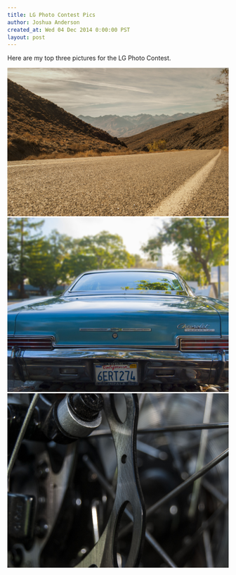 ```yaml
---
title: LG Photo Contest Pics
author: Joshua Anderson
created_at: Wed 04 Dec 2014 0:00:00 PST
layout: post
---
```


Here are my top three pictures for the LG Photo Contest.

<img class="post-image" src="/images/landscape-road.jpg" alt="">

<img class="post-image" src="/images/old-car.jpg" alt="">

<img class="post-image" src="/images/bike.jpg" alt="">
